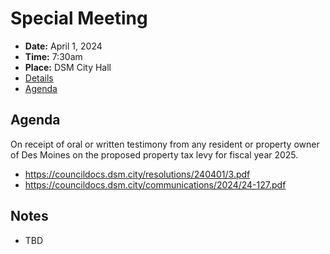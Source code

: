 # Special Meeting

- **Date:** April 1, 2024
- **Time:** 7:30am
- **Place:** DSM City Hall
- [Details](https://www.dsm.city/citycouncil_detail_T60_R2828.php)
- [Agenda](https://councildocs.dsm.city/agendas/ag20240401special.pdf)

## Agenda

On receipt of oral or written testimony from any resident or property owner of Des
Moines on the proposed property tax levy for fiscal year 2025.

- https://councildocs.dsm.city/resolutions/240401/3.pdf
- https://councildocs.dsm.city/communications/2024/24-127.pdf

## Notes

- TBD
